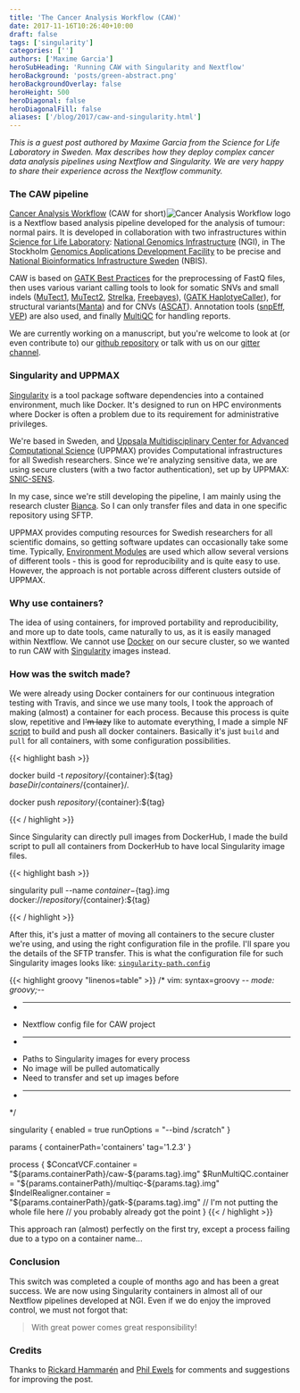 ```yaml
---
title: 'The Cancer Analysis Workflow (CAW)'
date: 2017-11-16T10:26:40+10:00
draft: false
tags: ['singularity']
categories: ['']
authors: ['Maxime Garcia']
heroSubHeading: 'Running CAW with Singularity and Nextflow'
heroBackground: 'posts/green-abstract.png'
heroBackgroundOverlay: false
heroHeight: 500
heroDiagonal: false
heroDiagonalFill: false
aliases: ['/blog/2017/caw-and-singularity.html']
---
```


<i>This is a guest post authored by Maxime Garcia from the Science for Life Laboratory in Sweden. Max
describes how they deploy complex cancer data analysis pipelines using Nextflow
and Singularity. We are very happy to share their experience across the Nextflow community.</i>

### The CAW pipeline

<img src='/posts/CAW_logo.png' alt="Cancer Analysis Workflow logo" style='float:right' />

[Cancer Analysis Workflow](http://opensource.scilifelab.se/projects/sarek/) (CAW for short) is a Nextflow based analysis pipeline developed for the analysis of tumour: normal pairs.
It is developed in collaboration with two infrastructures within [Science for Life Laboratory](https://www.scilifelab.se/): [National Genomics Infrastructure](https://ngisweden.scilifelab.se/) (NGI), in The Stockholm [Genomics Applications Development Facility](https://www.scilifelab.se/facilities/ngi-stockholm/) to be precise and [National Bioinformatics Infrastructure Sweden](https://www.nbis.se/) (NBIS).

CAW is based on [GATK Best Practices](https://software.broadinstitute.org/gatk/best-practices/) for the preprocessing of FastQ files, then uses various variant calling tools to look for somatic SNVs and small indels ([MuTect1](https://github.com/broadinstitute/mutect/), [MuTect2](https://github.com/broadgsa/gatk-protected/), [Strelka](https://github.com/Illumina/strelka/), [Freebayes](https://github.com/ekg/freebayes/)), ([GATK HaplotyeCaller](https://github.com/broadgsa/gatk-protected/)), for structural variants([Manta](https://github.com/Illumina/manta/)) and for CNVs ([ASCAT](https://github.com/Crick-CancerGenomics/ascat/)).
Annotation tools ([snpEff](http://snpeff.sourceforge.net/), [VEP](https://www.ensembl.org/info/docs/tools/vep/index.html)) are also used, and finally [MultiQC](http://multiqc.info/) for handling reports.

We are currently working on a manuscript, but you're welcome to look at (or even contribute to) our [github repository](https://github.com/SciLifeLab/CAW/) or talk with us on our [gitter channel](https://gitter.im/SciLifeLab/CAW/).

### Singularity and UPPMAX

[Singularity](http://singularity.lbl.gov/) is a tool package software dependencies into a contained environment, much like Docker. It's designed to run on HPC environments where Docker is often a problem due to its requirement for administrative privileges.

We're based in Sweden, and [Uppsala Multidisciplinary Center for Advanced Computational Science](https://uppmax.uu.se/) (UPPMAX) provides Computational infrastructures for all Swedish researchers.
Since we're analyzing sensitive data, we are using secure clusters (with a two factor authentication), set up by UPPMAX: [SNIC-SENS](https://www.uppmax.uu.se/projects-and-collaborations/snic-sens/).

In my case, since we're still developing the pipeline, I am mainly using the research cluster [Bianca](https://www.uppmax.uu.se/resources/systems/the-bianca-cluster/).
So I can only transfer files and data in one specific repository using SFTP.

UPPMAX provides computing resources for Swedish researchers for all scientific domains, so getting software updates can occasionally take some time.
Typically, [Environment Modules](http://modules.sourceforge.net/) are used which allow several versions of different tools - this is good for reproducibility and is quite easy to use. However, the approach is not portable across different clusters outside of UPPMAX.

### Why use containers?

The idea of using containers, for improved portability and reproducibility, and more up to date tools, came naturally to us, as it is easily managed within Nextflow.
We cannot use [Docker](https://www.docker.com/) on our secure cluster, so we wanted to run CAW with [Singularity](http://singularity.lbl.gov/) images instead.

### How was the switch made?

We were already using Docker containers for our continuous integration testing with Travis, and since we use many tools, I took the approach of making (almost) a container for each process.
Because this process is quite slow, repetitive and I<s>'m lazy</s> like to automate everything, I made a simple NF [script](https://github.com/SciLifeLab/CAW/blob/master/buildContainers.nf) to build and push all docker containers.
Basically it's just `build` and `pull` for all containers, with some configuration possibilities.

{{< highlight bash >}}

docker build -t ${repository}/${container}:${tag} ${baseDir}/containers/${container}/.

docker push ${repository}/${container}:${tag}

{{< / highlight >}}

Since Singularity can directly pull images from DockerHub, I made the build script to pull all containers from DockerHub to have local Singularity image files.

{{< highlight bash >}}

singularity pull --name ${container}-${tag}.img docker://${repository}/${container}:${tag}

{{< / highlight >}}

After this, it's just a matter of moving all containers to the secure cluster we're using, and using the right configuration file in the profile.
I'll spare you the details of the SFTP transfer.
This is what the configuration file for such Singularity images looks like: [`singularity-path.config`](https://github.com/SciLifeLab/CAW/blob/master/configuration/singularity-path.config)

{{< highlight groovy "linenos=table" >}}
/*
vim: syntax=groovy
-*- mode: groovy;-*-
 * -------------------------------------------------
 * Nextflow config file for CAW project
 * -------------------------------------------------
 * Paths to Singularity images for every process
 * No image will be pulled automatically
 * Need to transfer and set up images before
 * -------------------------------------------------
 */

singularity {
  enabled = true
  runOptions = "--bind /scratch"
}

params {
  containerPath='containers'
  tag='1.2.3'
}

process {
  $ConcatVCF.container      = "${params.containerPath}/caw-${params.tag}.img"
  $RunMultiQC.container     = "${params.containerPath}/multiqc-${params.tag}.img"
  $IndelRealigner.container = "${params.containerPath}/gatk-${params.tag}.img"
  // I'm not putting the whole file here
  // you probably already got the point
}
{{< / highlight >}}

This approach ran (almost) perfectly on the first try, except a process failing due to a typo on a container name...

### Conclusion

This switch was completed a couple of months ago and has been a great success.
We are now using Singularity containers in almost all of our Nextflow pipelines developed at NGI.
Even if we do enjoy the improved control, we must not forgot that:
> With great power comes great responsibility!


### Credits

Thanks to [Rickard Hammarén](https://github.com/Hammarn) and [Phil Ewels](http://phil.ewels.co.uk/) for comments and suggestions for improving the post.
